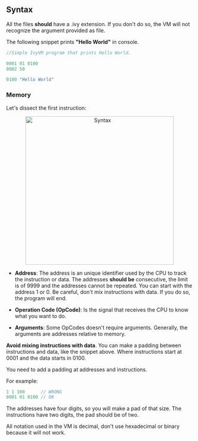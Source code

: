 
## Syntax

All the files **should** have a .ivy extension. If you don't do so, the VM will not recognize the argument provided as file.

The following snippet prints **"Hello World"** in console.

```cpp
//Simple IvyVM program that prints Hello World.

0001 01 0100
0002 50

0100 "Hello World"
```

### Memory

Let's dissect the first instruction:

<p align="center">
<img src="https://user-images.githubusercontent.com/520683/65395260-59c7d700-dd4d-11e9-8a18-1499942756dc.png" width="400" alt="Syntax">
</p>

- **Address**: The address is an unique identifier used by the CPU to track the instruction or data. The addresses **should be** consecutive, the limit is of 9999 and the addresses cannot be repeated. You can start with the address 1 or 0. Be careful, don't mix instructions with data. If you do so, the program will end.

- **Operation Code (OpCode)**: Is the signal that receives the CPU to know what you want to do.

- **Arguments**: Some OpCodes doesn't require arguments. Generally, the arguments are addresses relative to memory. 

**Avoid mixing instructions with data**. You can make a padding between instructions and data, like the snippet above. Where instructions start at 0001 and the data starts in 0100.

You need to add a padding at addresses and instructions.

For example:

```cpp
1 1 100      // WRONG
0001 01 0100 // OK
```

The addresses have four digits, so you will make a pad of that size.
The instructions have two digits, the pad should be of two.

All notation used in the VM is decimal, don't use hexadecimal or binary because it will not work.